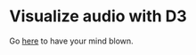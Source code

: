 # Visualize audio with D3

Go [here](https://mpdroid.github.io/d3-audio/) to have your mind blown.


